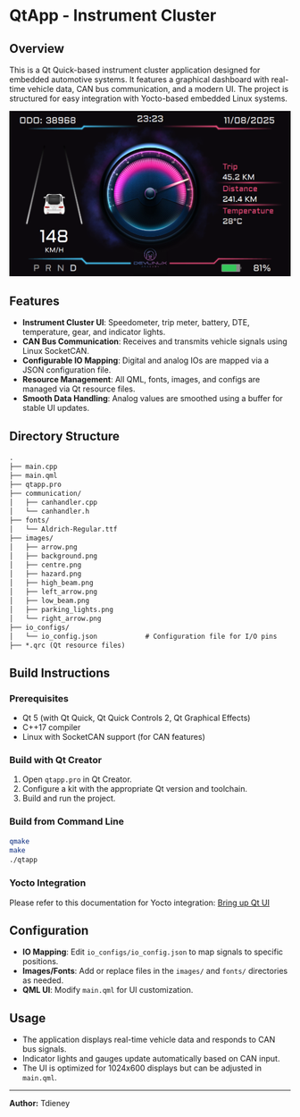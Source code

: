 # QtApp - Instrument Cluster

## Overview

This is a Qt Quick-based instrument cluster application designed for embedded automotive systems. It features a graphical dashboard with real-time vehicle data, CAN bus communication, and a modern UI. The project is structured for easy integration with Yocto-based embedded Linux systems.

<p align="center">
    <img src="screenshots/UI_1.png" alt="Image">
</p>

## Features

- **Instrument Cluster UI**: Speedometer, trip meter, battery, DTE, temperature, gear, and indicator lights.
- **CAN Bus Communication**: Receives and transmits vehicle signals using Linux SocketCAN.
- **Configurable IO Mapping**: Digital and analog IOs are mapped via a JSON configuration file.
- **Resource Management**: All QML, fonts, images, and configs are managed via Qt resource files.
- **Smooth Data Handling**: Analog values are smoothed using a buffer for stable UI updates.

## Directory Structure

```
.
├── main.cpp
├── main.qml
├── qtapp.pro
├── communication/
│   ├── canhandler.cpp
│   └── canhandler.h
├── fonts/
│   └── Aldrich-Regular.ttf
├── images/
│   ├── arrow.png
│   ├── background.png
│   ├── centre.png
│   ├── hazard.png
│   ├── high_beam.png
│   ├── left_arrow.png
│   ├── low_beam.png
│   ├── parking_lights.png
│   └── right_arrow.png
├── io_configs/
│   └── io_config.json            # Configuration file for I/O pins
├── *.qrc (Qt resource files)
```

## Build Instructions

### Prerequisites

- Qt 5 (with Qt Quick, Qt Quick Controls 2, Qt Graphical Effects)
- C++17 compiler
- Linux with SocketCAN support (for CAN features)

### Build with Qt Creator

1. Open `qtapp.pro` in Qt Creator.
2. Configure a kit with the appropriate Qt version and toolchain.
3. Build and run the project.

### Build from Command Line

```sh
qmake
make
./qtapp
```

### Yocto Integration

Please refer to this documentation for Yocto integration: [Bring up Qt UI](4.%20Bring%20up%20Qt%20UI.md)
## Configuration

- **IO Mapping**: Edit `io_configs/io_config.json` to map signals to specific positions.
- **Images/Fonts**: Add or replace files in the `images/` and `fonts/` directories as needed.
- **QML UI**: Modify `main.qml` for UI customization.

## Usage

- The application displays real-time vehicle data and responds to CAN bus signals.
- Indicator lights and gauges update automatically based on CAN input.
- The UI is optimized for 1024x600 displays but can be adjusted in `main.qml`.

---

**Author:** Tdieney
